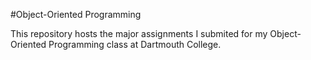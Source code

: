 #Object-Oriented Programming

This repository hosts the major assignments I submited for my Object-Oriented Programming class at Dartmouth College.
